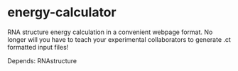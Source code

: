 # energy-calculator
RNA structure energy calculation in a convenient webpage format. No longer will you have to teach your experimental collaborators to generate .ct formatted input files!

Depends: RNAstructure
